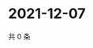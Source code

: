 # 2021-12-07

共 0 条

<!-- BEGIN WEIBO -->
<!-- 最后更新时间 Tue Dec 07 2021 08:15:04 GMT+0800 (China Standard Time) -->

<!-- END WEIBO -->
